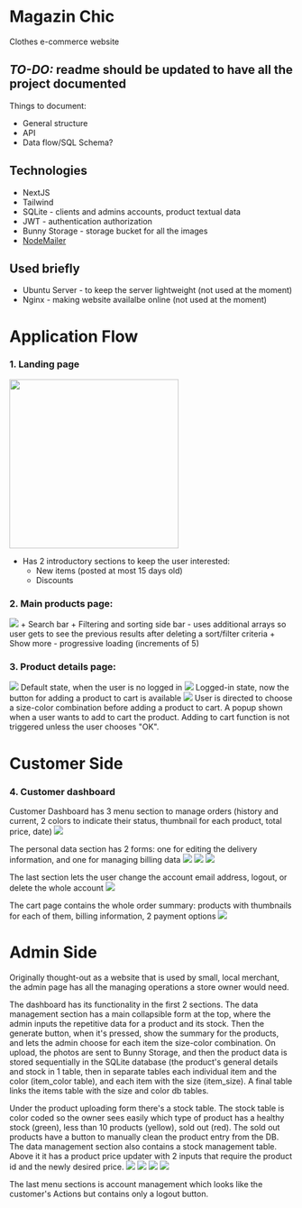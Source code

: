 # Magazin Chic
Clothes e-commerce website


## *TO-DO:* readme should be updated to have all the project documented

Things to document:
+ General structure
+ API
+ Data flow/SQL Schema?


## Technologies
+ NextJS
+ Tailwind
+ SQLite - clients and admins accounts, product textual data
+ JWT - authentication authorization
+ Bunny Storage - storage bucket for all the images
+ [NodeMailer](https://www.nodemailer.com)

## Used briefly
+ Ubuntu Server - to keep the server lightweight (not used at the moment)
+ Nginx - making website availalbe online (not used at the moment)



# Application Flow

### 1. Landing page
<img src="https://github.com/HVTom/magazin-chic/blob/main/UI/Landing.png" width="300" />

+ Has 2 introductory sections to keep the user interested:
  + New items (posted at most 15 days old)
  + Discounts



### 2. Main products page:
<img src="https://github.com/HVTom/magazin-chic/blob/main/UI/Products.png">
+ Search bar
+ Filtering and sorting side bar - uses additional arrays so user gets to see the previous results after deleting a sort/filter criteria
+ Show more - progressive loading (increments of 5)


### 3. Product details page:

<img src="https://github.com/HVTom/magazin-chic/blob/main/UI/Product_Detail.png">
Default state, when the user is no logged in


<img src="https://github.com/HVTom/magazin-chic/blob/main/UI/Product_Details_Logged_In.png">
Logged-in state, now the button for adding a product to cart is available

<img src="https://github.com/HVTom/magazin-chic/blob/main/UI/Add_To_Cart_Popup.png">
User is directed to choose a size-color combination before adding a product to cart.
A popup shown when a user wants to add to cart the product.
Adding to cart function is not triggered unless the user chooses "OK".



# Customer Side


### 4. Customer dashboard

Customer Dashboard has 3 menu section to manage orders (history and current, 2 colors to indicate their status, thumbnail for each product, total price, date)
<img src="https://github.com/HVTom/magazin-chic/blob/main/UI/Customer_Dashboard_Orders.png">


The personal data section has 2 forms: one for editing the delivery information, and one for managing billing data
<img src="https://github.com/HVTom/magazin-chic/blob/main/UI/Customer_Dashboard_Personal_Data.png">
<img src="https://github.com/HVTom/magazin-chic/blob/main/UI/Customer_Dashboard_Personal_Data_Delivery_Address.png">
<img src="https://github.com/HVTom/magazin-chic/blob/main/UI/Customer_Dashboard_Personal_Data_Billing_Address.png">

The last section lets the user change the account email address, logout, or delete the whole account
<img src="https://github.com/HVTom/magazin-chic/blob/main/UI/Customer_Dashboard_Account_Actions.png">


The cart page contains the whole order summary: products with thumbnails for each of them, billing information, 2 payment options
<img src="https://github.com/HVTom/magazin-chic/blob/main/UI/Cart.png">




# Admin Side
Originally thought-out as a website that is used by small, local merchant, the admin page has all the managing operations a store owner would need.


The dashboard has its functionality in the first 2 sections.
The data management section has a main collapsible form at the top, where the admin inputs the repetitive data for a product and its stock. Then the generate button, when it's pressed, show the summary for the products, and lets the admin choose for each item the size-color combination. On upload, the photos are sent to Bunny Storage, and then the product data is stored sequentially in the SQLite database (the product's general details and stock in 1 table, then in separate tables each individual item and the color (item_color table), and each item with the size (item_size). A final table links the items table with the size and color db tables.

Under the product uploading form there's a stock table. The stock table is color coded so the owner sees easily which type of product has a healthy stock (green), less than 10 products (yellow), sold out (red). The sold out products have a button to manually clean the product entry from the DB. 
The data management section also contains a stock management table. Above it it has a product price updater with 2 inputs that require the product id and the newly desired price.
<img src="https://github.com/HVTom/magazin-chic/blob/main/UI/Admin_Dashboard_Add_Article_Main_Product_Details.png">
<img src="https://github.com/HVTom/magazin-chic/blob/main/UI/Admin_Dashboard_Stock_Management.png">
<img src="https://github.com/HVTom/magazin-chic/blob/main/UI/Admin_Dashboard_Order_Management_1.png">
<img src="https://github.com/HVTom/magazin-chic/blob/main/UI/Admin_Dashboard_Orders_Full_Order_Details_Card.png">


The last menu sections is account management which looks like the customer's Actions but contains only a logout button.
